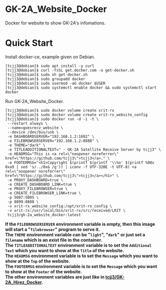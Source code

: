 # GK-2A_Website_Docker
Docker for website to show GK-2A's infomations.


# Quick Start

Install docker-ce, example given on Debian.

```
[tcjj3@debian]$ sudo apt install -y curl
[tcjj3@debian]$ curl -fsSL get.docker.com -o get-docker.sh
[tcjj3@debian]$ sudo sh get-docker.sh
[tcjj3@debian]$ sudo groupadd docker
[tcjj3@debian]$ sudo usermod -aG docker $USER
[tcjj3@debian]$ sudo systemctl enable docker && sudo systemctl start docker
```

Run GK-2A_Website_Docker.

```
[tcjj3@debian]$ sudo docker volume create xrit-rx
[tcjj3@debian]$ sudo docker volume create xrit-rx_website_config
[tcjj3@debian]$ sudo docker run -d -i -t \
 --restart always \
 --name=goesrecv_website \
 --device /dev/bus/usb \
 -e DASHBOARDSERVER="192.168.1.2:1692" \
 -e FILEBROWSERSERVER="192.168.1.2:8888" \
 -e THEME="dark" \
 -e TITLEADDITIONALTEXT=" - GK-2A Satellite Receive Server by tcjj3" \
 -e HEADMSG="This is <a rel=\"noopener noreferrer\" href=\"https://github.com/tcjj3\">tcjj3</a>." \
 -e FOOTERMSG="<h1>Copyright $(printf $(printf '\\%o' $(printf %08x 0xa9 | sed 's/../0x& /g')) | iconv -f UTF-32BE -t UTF-8) <a rel=\"noopener noreferrer\" href=\"https://github.com/tcjj3\">tcjj3</a></h1>" \
 -e PROXY_DASHBOARD=true \
 -e CREATE_DASHBOARD_LINK=true \
 -e PROXY_FILEBROWSER=true \
 -e CREATE_FILEBROWSER_LINK=true \
 -p 5007:5005 \
 -p 8899:8888 \
 -v xrit-rx_website_config:/opt/xrit-rx_config \
 -v xrit-rx:/usr/local/bin/xrit-rx/src/received/LRIT \
 tcjj3/gk-2a_website_docker:latest
```

**If the `FILEBROWSERSERVER` environment variable is empty, then this image will start a "`filebrowser`" program to serve it.**
<br>
**The `THEME` environment variable can be "`light`", "`dark`" or just set a `filename` which is an exist file in the container.**
<br>
**The `TITLEADDITIONALTEXT` environment variable is to set the `Additional Text` which you want to show at the `Title` of the website.**
<br>
**The `HEADMSG` environment variable is to set the `Message` which you want to show at the `Top` of the website.**
<br>
**The `FOOTERMSG` environment variable is to set the `Message` which you want to show at the `Footer` of the website.**
<br>
**The other environment variables are just like in [tcjj3/GK-2A_Hirez_Docker](https://github.com/tcjj3/GK-2A_Hirez_Docker).**
